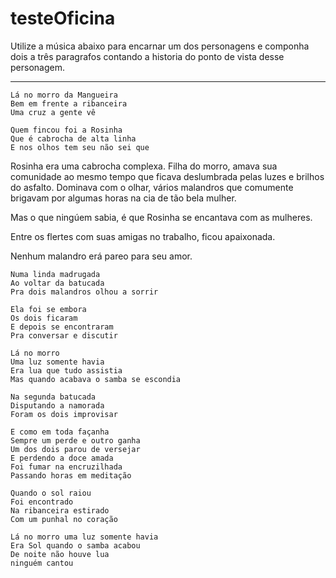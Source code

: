 testeOficina
============

Utilize a música abaixo para encarnar um dos personagens e componha dois a três paragrafos contando a historia do ponto de vista desse personagem.

---

    Lá no morro da Mangueira
    Bem em frente a ribanceira
    Uma cruz a gente vê

    Quem fincou foi a Rosinha
    Que é cabrocha de alta linha
    E nos olhos tem seu não sei que

Rosinha era uma cabrocha complexa. Filha do morro, amava sua comunidade ao mesmo tempo que ficava deslumbrada pelas luzes e brilhos do asfalto. Dominava com o olhar, vários malandros que comumente brigavam por algumas horas na cia de tão bela mulher.

Mas o que ningúem sabia, é que Rosinha se encantava com as mulheres.

Entre os flertes com suas amigas no trabalho, ficou apaixonada. 

Nenhum malandro erá pareo para seu amor.


    Numa linda madrugada
    Ao voltar da batucada
    Pra dois malandros olhou a sorrir

    Ela foi se embora
    Os dois ficaram
    E depois se encontraram
    Pra conversar e discutir

    Lá no morro 
    Uma luz somente havia
    Era lua que tudo assistia
    Mas quando acabava o samba se escondia

    Na segunda batucada 
    Disputando a namorada 
    Foram os dois improvisar

    E como em toda façanha
    Sempre um perde e outro ganha
    Um dos dois parou de versejar
    E perdendo a doce amada
    Foi fumar na encruzilhada
    Passando horas em meditação

    Quando o sol raiou 
    Foi encontrado 
    Na ribanceira estirado
    Com um punhal no coração

    Lá no morro uma luz somente havia
    Era Sol quando o samba acabou
    De noite não houve lua 
    ninguém cantou
